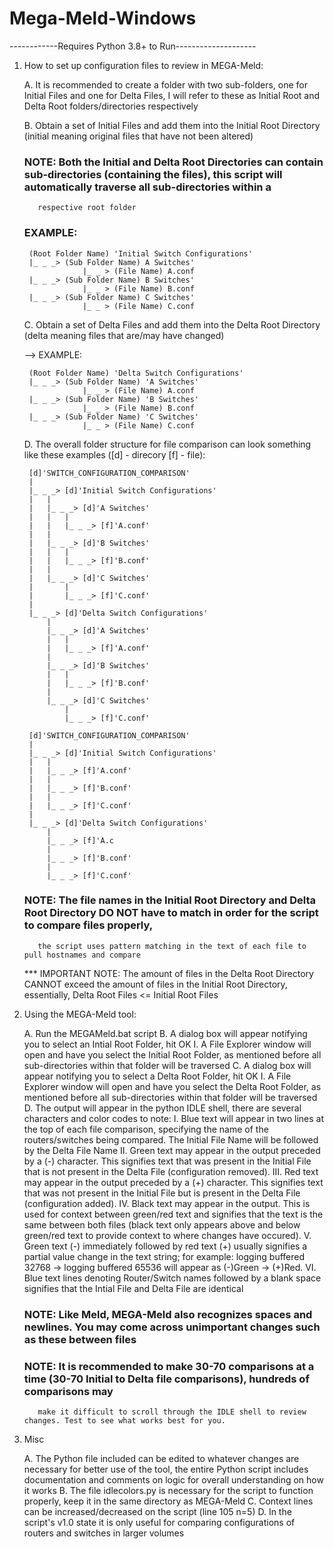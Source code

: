 # Mega-Meld-Windows
------------Requires Python 3.8+ to Run--------------------
1. How to set up configuration files to review in MEGA-Meld:

	A. It is recommended to create a folder with two sub-folders, one for Initial Files and one for Delta Files, I will refer to these as Initial Root and Delta Root folders/directories
	  respectively

	B. Obtain a set of Initial Files and add them into the Initial Root Directory (initial meaning original files that have not been altered)

	### NOTE: Both the Initial and Delta Root Directories can contain sub-directories (containing the files), this script will automatically traverse all sub-directories within a
		  respective root folder
	### EXAMPLE: 
		
		(Root Folder Name) 'Initial Switch Configurations'
		|_ _ _> (Sub Folder Name) A Switches'
					|_ _ > (File Name) A.conf
		|_ _ _> (Sub Folder Name) B Switches'
					|_ _ > (File Name) B.conf
		|_ _ _>	(Sub Folder Name) C Switches'
					|_ _ > (File Name) C.conf
	
	C. Obtain a set of Delta Files and add them into the Delta Root Directory (delta meaning files that are/may have changed)

	--> EXAMPLE:
	
		(Root Folder Name) 'Delta Switch Configurations'
		|_ _ _> (Sub Folder Name) 'A Switches'
					|_ _ > (File Name) A.conf
		|_ _ _> (Sub Folder Name) 'B Switches'
					|_ _ > (File Name) B.conf
		|_ _ _>	(Sub Folder Name) 'C Switches'
					|_ _ > (File Name) C.conf

	D. The overall folder structure for file comparison can look something like these examples ([d] - direcory [f] - file):

		[d]'SWITCH_CONFIGURATION_COMPARISON'
		|
		|_ _ _> [d]'Initial Switch Configurations'
		|	|
		|	|_ _ _> [d]'A Switches'
		|	|	|
		|	|	|_ _ _> [f]'A.conf'
		|	|
		|	|_ _ _> [d]'B Switches'
		|	|	|
		|	|	|_ _ _> [f]'B.conf'
		|	|
		|	|_ _ _> [d]'C Switches'
		|		|
		|		|_ _ _> [f]'C.conf'
		|
		|_ _ _>	[d]'Delta Switch Configurations'
			|
			|_ _ _> [d]'A Switches'
			|	|
			|	|_ _ _> [f]'A.conf'
			|
			|_ _ _> [d]'B Switches'
			|	|
			|	|_ _ _> [f]'B.conf'
			|
			|_ _ _> [d]'C Switches'
				|
				|_ _ _> [f]'C.conf'

		[d]'SWITCH_CONFIGURATION_COMPARISON'
		|
		|_ _ _> [d]'Initial Switch Configurations'
		|	|
		|	|_ _ _> [f]'A.conf'
		|	|
		|	|_ _ _> [f]'B.conf'
		|	|
		|	|_ _ _> [f]'C.conf'
		|
		|_ _ _>	[d]'Delta Switch Configurations'
			|
			|_ _ _> [f]'A.c
			|
			|_ _ _> [f]'B.conf'
			|
			|_ _ _> [f]'C.conf'
	
	### NOTE: The file names in the Initial Root Directory and Delta Root Directory DO NOT have to match in order for the script to compare files properly,
		  the script uses pattern matching in the text of each file to pull hostnames and compare

	*** IMPORTANT NOTE: The amount of files in the Delta Root Directory CANNOT exceed the amount of files in the Initial Root Directory,
			    essentially, Delta Root Files <= Initial Root Files

2. Using the MEGA-Meld tool:
	
	A. Run the MEGAMeld.bat script
	B. A dialog box will appear notifying you to select an Intial Root Folder, hit OK
		I. A File Explorer window will open and have you select the Initial Root Folder, as mentioned before all sub-directories within that folder will 
		   be traversed
	C. A dialog box will appear notifying you to select a Delta Root Folder, hit OK
		I. A File Explorer window will open and have you select the Delta Root Folder, as mentioned before all sub-directories within that folder will 
		   be traversed
	D. The output will appear in the python IDLE shell, there are several characters and color codes to note:
		I. Blue text will appear in two lines at the top of each file comparison, specifying the name of the routers/switches being compared.
		   The Initial File Name will be followed by the Delta File Name
		II. Green text may appear in the output preceded by a (-) character. This signifies text that was present in the Initial File that is not 
		    present in the Delta File (configuration removed).
		III. Red text may appear in the output preceded by a (+) character. This signifies text that was not present in the Initial File but is present
		     in the Delta File (configuration added).
		IV. Black text may appear in the output. This is used for context between green/red text and signifies that the text is the same between
		    both files (black text only appears above and below green/red text to provide context to where changes have occured).
		V. Green text (-) immediately followed by red text (+) usually signifies a partial value change in the text string;
		   for example: logging buffered 32768 -> logging buffered 65536 will appear as (-)Green -> (+)Red.
		VI. Blue text lines denoting Router/Switch names followed by a blank space signifies that the Intial File and Delta File are identical
	
	### NOTE: Like Meld, MEGA-Meld also recognizes spaces and newlines. You may come across unimportant changes such as these between files
	### NOTE: It is recommended to make 30-70 comparisons at a time (30-70 Initial to Delta file comparisons), hundreds of comparisons may
		  make it difficult to scroll through the IDLE shell to review changes. Test to see what works best for you.

3. Misc

	A. The Python file included can be edited to whatever changes are necessary for better use of the tool, 
	   the entire Python script includes documentation and comments on logic for overall understanding on how it works
	B. The file idlecolors.py is necessary for the script to function properly, keep it in the same directory as MEGA-Meld
	C. Context lines can be increased/decreased on the script (line 105 n=5)
	D. In the script's v1.0 state it is only useful for comparing configurations of routers and switches in larger volumes
